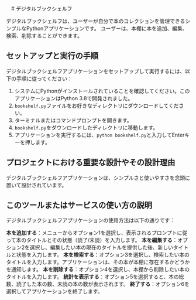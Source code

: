 　# デジタルブックシェルフ

デジタルブックシェルフは、ユーザーが自分で本のコレクションを管理できるシンプルなPythonアプリケーションです。
ユーザーは、本棚に本を追加、編集、検索、削除することができます。

## セットアップと実行の手順

デジタルブックシェルフアプリケーションをセットアップして実行するには、以下の手順に従ってください：

1. システムにPythonがインストールされていることを確認してください。このアプリケーションはPython 3.8で開発されました。
2. `bookshelf.py`ファイルをお好きなディレクトリにダウンロードしてください。
3. ターミナルまたはコマンドプロンプトを開きます。
4. `bookshelf.py`をダウンロードしたディレクトリに移動します。
5. アプリケーションを実行するには、`python bookshelf.py`と入力してEnterキーを押します。

## プロジェクトにおける重要な設計やその設計理由

デジタルブックシェルフアプリケーションは、シンプルさと使いやすさを念頭に置いて設計されています。

## このツールまたはサービスの使い方の説明

デジタルブックシェルフアプリケーションの使用方法は以下の通りです：

**本を追加する**：メニューからオプション1を選択し、表示されるプロンプトに従って本のタイトルとその状態（読了/未読）を入力します。
**本を編集する**：オプション2を選択し、編集したい本の現在のタイトルを提供した後、新しいタイトルと状態を入力します。
**本を検索する**：オプション3を選択し、検索したい本のタイトルを入力します。アプリケーションは、その本が本棚に存在するかどうかを通知します。
**本を削除する**：オプション4を選択し、本棚から削除したい本のタイトルを入力します。
**統計を表示する**：オプション5を選択すると、本の総数、読了した本の数、未読の本の数が表示されます。
**終了する**：オプション6を選択してアプリケーションを終了します。
